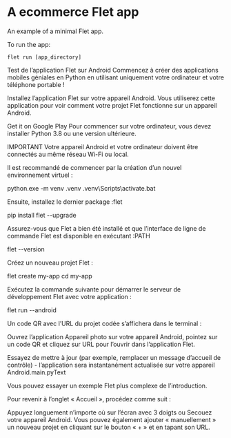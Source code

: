 # A ecommerce Flet app

An example of a minimal Flet app.

To run the app:

```
flet run [app_directory]

```

Test de l’application Flet sur Android
Commencez à créer des applications mobiles géniales en Python en utilisant uniquement votre ordinateur et votre téléphone portable !

Installez l’application Flet sur votre appareil Android. Vous utiliserez cette application pour voir comment votre projet Flet fonctionne sur un appareil Android.

Get it on Google Play
Pour commencer sur votre ordinateur, vous devez installer Python 3.8 ou une version ultérieure.

IMPORTANT
Votre appareil Android et votre ordinateur doivent être connectés au même réseau Wi-Fi ou local.

Il est recommandé de commencer par la création d’un nouvel environnement virtuel :


<!-- Windows -->
python.exe -m venv .venv
.venv\Scripts\activate.bat

Ensuite, installez le dernier package :flet

pip install flet --upgrade

Assurez-vous que Flet a bien été installé et que l’interface de ligne de commande Flet est disponible en exécutant :PATH

flet --version

Créez un nouveau projet Flet :

flet create my-app
cd my-app

Exécutez la commande suivante pour démarrer le serveur de développement Flet avec votre application :

flet run --android

Un code QR avec l’URL du projet codée s’affichera dans le terminal :


Ouvrez l’application Appareil photo sur votre appareil Android, pointez sur un code QR et cliquez sur URL pour l’ouvrir dans l’application Flet.

Essayez de mettre à jour (par exemple, remplacer un message d’accueil de contrôle) - l’application sera instantanément actualisée sur votre appareil Android.main.pyText

Vous pouvez essayer un exemple Flet plus complexe de l’introduction.

Pour revenir à l’onglet « Accueil », procédez comme suit :

Appuyez longuement n’importe où sur l’écran avec 3 doigts ou
Secouez votre appareil Android.
Vous pouvez également ajouter « manuellement » un nouveau projet en cliquant sur le bouton « + » et en tapant son URL.
